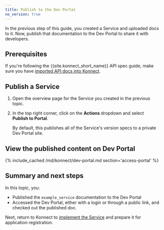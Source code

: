 ```yaml
---
title: Publish to the Dev Portal
no_version: true
---
```


In the previous step of this guide, you created a Service and uploaded docs to it.
Now, publish that documentation to the Dev Portal to share it with developers.

## Prerequisites

If you're following the {{site.konnect_short_name}} API spec guide,
make sure you have [imported API docs into Konnect](/konnect/getting-started/spec/service/).

## Publish a Service

1. Open the overview page for the Service you created in the previous topic.

1. In the top right corner, click on the **Actions** dropdown and select
**Publish to Portal**.

    By default, this publishes all of the Service's version specs to a private
    Dev Portal site.

## View the published content on Dev Portal

{% include_cached /md/konnect/dev-portal.md section='access-portal' %}

## Summary and next steps

In this topic, you:

* Published the `example_service` documentation to the Dev Portal
* Accessed the Dev Portal, either with a login or through a public link, and checked out the published doc.

Next, return to Konnect to [implement the Service](/konnect/getting-started/spec/implement) and prepare it for application registration.

